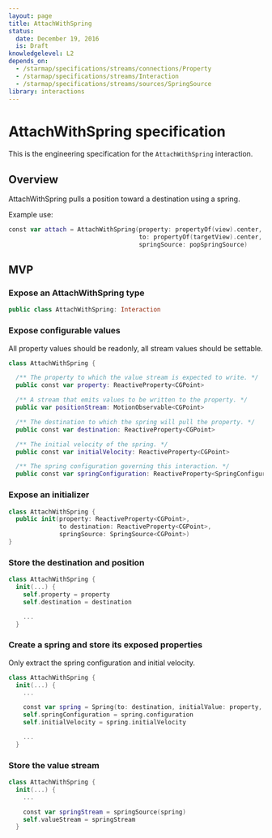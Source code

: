```yaml
---
layout: page
title: AttachWithSpring
status:
  date: December 19, 2016
  is: Draft
knowledgelevel: L2
depends_on:
  - /starmap/specifications/streams/connections/Property
  - /starmap/specifications/streams/Interaction
  - /starmap/specifications/streams/sources/SpringSource
library: interactions
---
```


# AttachWithSpring specification

This is the engineering specification for the `AttachWithSpring` interaction.

## Overview

AttachWithSpring pulls a position toward a destination using a spring.

Example use:

```swift
const var attach = AttachWithSpring(property: propertyOf(view).center,
                                    to: propertyOf(targetView).center,
                                    springSource: popSpringSource)
```

## MVP

### Expose an AttachWithSpring type

```swift
public class AttachWithSpring: Interaction
```

### Expose configurable values

All property values should be readonly, all stream values should be settable.

```swift
class AttachWithSpring {

  /** The property to which the value stream is expected to write. */
  public const var property: ReactiveProperty<CGPoint>

  /** A stream that emits values to be written to the property. */
  public var positionStream: MotionObservable<CGPoint>

  /** The destination to which the spring will pull the property. */
  public const var destination: ReactiveProperty<CGPoint>

  /** The initial velocity of the spring. */
  public const var initialVelocity: ReactiveProperty<CGPoint>

  /** The spring configuration governing this interaction. */
  public const var springConfiguration: ReactiveProperty<SpringConfiguration>
```

### Expose an initializer

```swift
class AttachWithSpring {
  public init(property: ReactiveProperty<CGPoint>,
              to destination: ReactiveProperty<CGPoint>,
              springSource: SpringSource<CGPoint>)
}
```

### Store the destination and position

```swift
class AttachWithSpring {
  init(...) {
    self.property = property
    self.destination = destination

    ...
  }
```

### Create a spring and store its exposed properties

Only extract the spring configuration and initial velocity.

```swift
class AttachWithSpring {
  init(...) {
    ...

    const var spring = Spring(to: destination, initialValue: property, threshold: 1)
    self.springConfiguration = spring.configuration
    self.initialVelocity = spring.initialVelocity

    ...
  }
```

### Store the value stream

```swift
class AttachWithSpring {
  init(...) {
    ...

    const var springStream = springSource(spring)
    self.valueStream = springStream
  }
```
